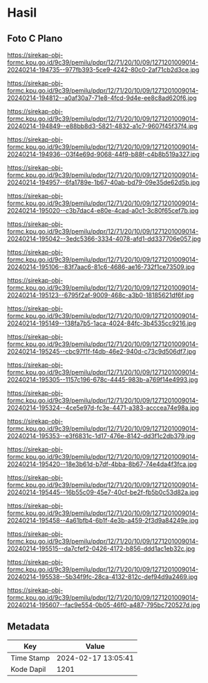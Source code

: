 # Hasil

## Foto C Plano

https://sirekap-obj-formc.kpu.go.id/9c39/pemilu/pdpr/12/71/20/10/09/1271201009014-20240214-194735--977fb393-5ce9-4242-80c0-2af71cb2d3ce.jpg

https://sirekap-obj-formc.kpu.go.id/9c39/pemilu/pdpr/12/71/20/10/09/1271201009014-20240214-194812--a0af30a7-71e8-4fcd-9d4e-ee8c8ad620f6.jpg

https://sirekap-obj-formc.kpu.go.id/9c39/pemilu/pdpr/12/71/20/10/09/1271201009014-20240214-194849--e88bb8d3-5821-4832-a1c7-9607f45f37f4.jpg

https://sirekap-obj-formc.kpu.go.id/9c39/pemilu/pdpr/12/71/20/10/09/1271201009014-20240214-194936--03f4e69d-9068-44f9-b88f-c4b8b519a327.jpg

https://sirekap-obj-formc.kpu.go.id/9c39/pemilu/pdpr/12/71/20/10/09/1271201009014-20240214-194957--6fa1789e-1b67-40ab-bd79-09e35de62d5b.jpg

https://sirekap-obj-formc.kpu.go.id/9c39/pemilu/pdpr/12/71/20/10/09/1271201009014-20240214-195020--c3b7dac4-e80e-4cad-a0c1-3c80f65cef7b.jpg

https://sirekap-obj-formc.kpu.go.id/9c39/pemilu/pdpr/12/71/20/10/09/1271201009014-20240214-195042--3edc5366-3334-4078-afd1-dd337706e057.jpg

https://sirekap-obj-formc.kpu.go.id/9c39/pemilu/pdpr/12/71/20/10/09/1271201009014-20240214-195106--83f7aac6-81c6-4686-ae16-732f1ce73509.jpg

https://sirekap-obj-formc.kpu.go.id/9c39/pemilu/pdpr/12/71/20/10/09/1271201009014-20240214-195123--6795f2af-9009-468c-a3b0-18185621df6f.jpg

https://sirekap-obj-formc.kpu.go.id/9c39/pemilu/pdpr/12/71/20/10/09/1271201009014-20240214-195149--138fa7b5-1aca-4024-84fc-3b4535cc9216.jpg

https://sirekap-obj-formc.kpu.go.id/9c39/pemilu/pdpr/12/71/20/10/09/1271201009014-20240214-195245--cbc97f1f-f4db-46e2-940d-c73c9d506df7.jpg

https://sirekap-obj-formc.kpu.go.id/9c39/pemilu/pdpr/12/71/20/10/09/1271201009014-20240214-195305--1157c196-678c-4445-983b-a769f14e4993.jpg

https://sirekap-obj-formc.kpu.go.id/9c39/pemilu/pdpr/12/71/20/10/09/1271201009014-20240214-195324--4ce5e97d-fc3e-4471-a383-acccea74e98a.jpg

https://sirekap-obj-formc.kpu.go.id/9c39/pemilu/pdpr/12/71/20/10/09/1271201009014-20240214-195353--e3f6831c-1d17-476e-8142-dd3f1c2db379.jpg

https://sirekap-obj-formc.kpu.go.id/9c39/pemilu/pdpr/12/71/20/10/09/1271201009014-20240214-195420--18e3b61d-b7df-4bba-8b67-74e4da4f3fca.jpg

https://sirekap-obj-formc.kpu.go.id/9c39/pemilu/pdpr/12/71/20/10/09/1271201009014-20240214-195445--16b55c09-45e7-40cf-be2f-fb5b0c53d82a.jpg

https://sirekap-obj-formc.kpu.go.id/9c39/pemilu/pdpr/12/71/20/10/09/1271201009014-20240214-195458--4a61bfb4-6b1f-4e3b-a459-2f3d9a84249e.jpg

https://sirekap-obj-formc.kpu.go.id/9c39/pemilu/pdpr/12/71/20/10/09/1271201009014-20240214-195515--da7cfef2-0426-4172-b856-ddd1ac1eb32c.jpg

https://sirekap-obj-formc.kpu.go.id/9c39/pemilu/pdpr/12/71/20/10/09/1271201009014-20240214-195538--5b34f9fc-28ca-4132-812c-def94d9a2469.jpg

https://sirekap-obj-formc.kpu.go.id/9c39/pemilu/pdpr/12/71/20/10/09/1271201009014-20240214-195607--fac9e554-0b05-46f0-a487-795bc720527d.jpg


## Metadata

| Key        | Value               |
| ---------- | ------------------- |
| Time Stamp | 2024-02-17 13:05:41 |
| Kode Dapil | 1201                |



